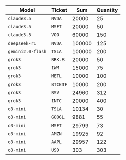 | Model | Ticket | Sum | Quantity |
|-------|-------|-------|--------|
|`claude3.5`|`NVDA`|20000|25|
|`claude3.5`|`MSFT`|20000|50|
|`claude3.5`|`VOO`|60000|150|
|`deepseek-r1`|`NVDA`|100000|125|
|`gemini2.0-flash`|`TSLA`|100000|200|
|`grok3`|`BRK.B`|20000|50|
|`grok3`|`IWM`|15000|75|
|`grok3`|`METL`|10000|100|
|`grok3`|`BTCETF`|10000|200|
|`grok3`|`BSV`|24960|312|
|`grok3`|`INTC`|20000|400|
|`o3-mini`|`TSLA`|10134|30|
|`o3-mini`|`GOOGL`|9881|55|
|`o3-mini`|`MSFT`|29799|73|
|`o3-mini`|`AMZN`|19925|92|
|`o3-mini`|`AAPL`|29957|122|
|`o3-mini`|`USD`|303|303|
